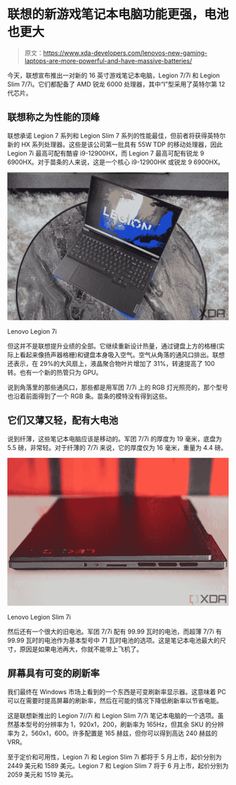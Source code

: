 # 联想的新游戏笔记本电脑功能更强，电池也更大

> 原文：<https://www.xda-developers.com/lenovos-new-gaming-laptops-are-more-powerful-and-have-massive-batteries/>

今天，联想宣布推出一对新的 16 英寸游戏笔记本电脑，Legion 7/7i 和 Legion Slim 7/7i。它们都配备了 AMD 锐龙 6000 处理器，其中“I”型采用了英特尔第 12 代芯片。

## 联想称之为性能的顶峰

联想承诺 Legion 7 系列和 Legion Slim 7 系列的性能最佳，但前者将获得英特尔新的 HX 系列处理器。这些是该公司第一批具有 55W TDP 的移动处理器，因此 Legion 7i 最高可配有酷睿 i9-12900HX，而 Legion 7 最高可配有锐龙 9 6900HX。对于苗条的人来说，这是一个核心 i9-12900HK 或锐龙 9 6900HX。

 <picture>![Lenovo Legion on table](img/dc4063f3f61846e17e75efce28085e7e.png)</picture> 

Lenovo Legion 7i

但这并不是联想提升业绩的全部。它继续重新设计热量，通过键盘上方的格栅(实际上看起来像扬声器格栅)和键盘本身吸入空气。空气从角落的通风口排出。联想还表示，在 29%的大风扇上，液晶聚合物叶片增加了 31%，转速提高了 100 转。也有一个新的热管只为 GPU。

说到角落里的那些通风口，那些都是用军团 7/7i 上的 RGB 灯光照亮的，那个型号也沿着前面得到了一个 RGB 条。苗条的模特没有得到这些。

## 它们又薄又轻，配有大电池

说到纤薄，这些笔记本电脑应该是移动的。军团 7/7i 的厚度为 19 毫米，底盘为 5.5 磅，非常轻。对于纤薄的 7/7i 来说，它的厚度仅为 16 毫米，重量为 4.4 磅。

 <picture>![Side view of Lenovo Legion laptop](img/91fd9ba9e242babfe160e499c5fc9de0.png)</picture> 

Lenovo Legion Slim 7i

然后还有一个很大的旧电池。军团 7/7i 配有 99.99 瓦时的电池，而超薄 7/7i 有 99.99 瓦时的电池作为基本型号中 71 瓦时电池的选项。这是笔记本电池最大的尺寸，原因是如果电池再大，你就不能带上飞机了。

## 屏幕具有可变的刷新率

我们最终在 Windows 市场上看到的一个东西是可变刷新率显示器。这意味着 PC 可以在需要时提高屏幕的刷新率，然后在可能的情况下降低刷新率以节省电能。

这是联想新推出的 Legion 7//7i 和 Legion Slim 7/7i 笔记本电脑的一个选项。虽然基本型号的分辨率为 1，920x1，200，刷新率为 165Hz，但其余 SKU 的分辨率为 2，560x1，600。许多配置是 165 赫兹，但你可以得到高达 240 赫兹的 VRR。

至于定价和可用性，Legion 7i 和 Legion Slim 7i 都将于 5 月上市，起价分别为 2449 美元和 1589 美元。Legion 7 和 Legion Slim 7 将于 6 月上市，起价分别为 2059 美元和 1519 美元。
